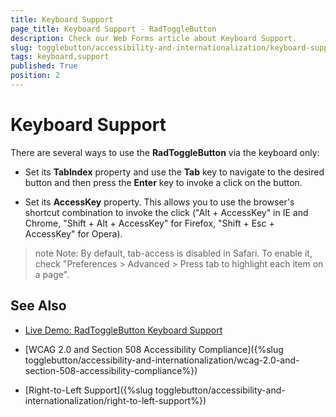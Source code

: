 ```yaml
---
title: Keyboard Support
page_title: Keyboard Support - RadToggleButton
description: Check our Web Forms article about Keyboard Support.
slug: togglebutton/accessibility-and-internationalization/keyboard-support
tags: keyboard,support
published: True
position: 2
---
```


# Keyboard Support

There are several ways to use the **RadToggleButton** via the keyboard only:

* Set its **TabIndex** property and use the **Tab** key to navigate to the desired button and then press the **Enter** key to invoke a click on the button.

* Set its **AccessKey** property. This allows you to use the browser's shortcut combination to invoke the click ("Alt + AccessKey" in IE and Chrome, "Shift + Alt + AccessKey" for Firefox, "Shift + Esc + AccessKey" for Opera).

>note Note: By default, tab-access is disabled in Safari. To enable it, check "Preferences > Advanced > Press tab to highlight each item on a page".

## See Also

 * [Live Demo: RadToggleButton Keyboard Support](https://demos.telerik.com/aspnet-ajax/togglebutton/examples/keyboard-support/defaultcs.aspx)

 * [WCAG 2.0 and Section 508 Accessibility Compliance]({%slug togglebutton/accessibility-and-internationalization/wcag-2.0-and-section-508-accessibility-compliance%})

 * [Right-to-Left Support]({%slug togglebutton/accessibility-and-internationalization/right-to-left-support%})
